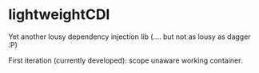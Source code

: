 # lightweightCDI
Yet another lousy dependency injection lib (.... but not as lousy as dagger :P)

First iteration (currently developed): scope unaware working container. 
